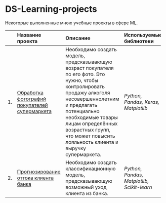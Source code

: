 # DS-Learning-projects
Некоторые выполненные мною учебные проекты в сфере ML.

|      | Название проекта | Описание | Используемые библиотеки | 
| ---- | :------------------ | :---------------------- | :---------------------- |
| 1.   | [Обработка фотографий покупателей супермаркета](CV_age_of_clients) |Необходимо создать модель, предсказывающую возраст покупателя по его фото. Это нужно, чтобы контролировать продажу алкоголя несовершеннолетним и предлагать потенциально необходимые товары лицам определённых возрастных групп, что может повысить лояльность клиента и выручку супермаркета.| *Python, Pandas, Keras, Matplotlib* |
| 2.   | [Прогнозирование оттока клиента банка](Customer_churn) |Необходимо создать классификационную модель, предсказывающую возможный уход клиента из банка.| *Python, Pandas, Matplotlib, Scikit-learn* |
